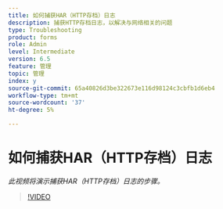 ```yaml
---
title: 如何捕获HAR（HTTP存档）日志
description: 捕获HTTP存档日志，以解决与网络相关的问题
type: Troubleshooting
product: forms
role: Admin
level: Intermediate
version: 6.5
feature: 管理
topic: 管理
index: y
source-git-commit: 65a40826d3be322673e116d98124c3cbfb1d6eb4
workflow-type: tm+mt
source-wordcount: '37'
ht-degree: 5%

---
```



# 如何捕获HAR（HTTP存档）日志

*此视频将演示捕获HAR（HTTP存档）日志的步骤。*

>[!VIDEO](https://video.tv.adobe.com/v/335488?quality=9&learn=on)
